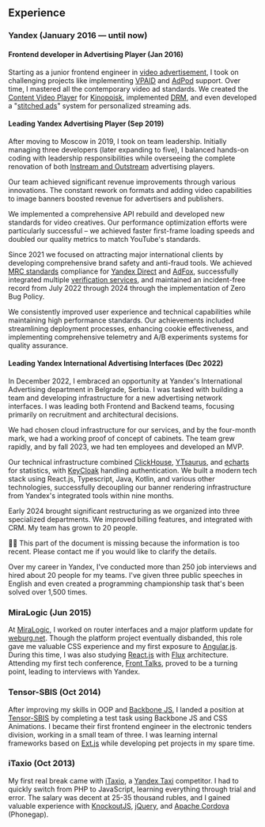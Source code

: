 <!-- Version for senaev.com website from Obsidian Vault, copy content below  -->

## Experience

### Yandex (January 2016 — until now)

#### Frontend developer in Advertising Player (Jan 2016)

Starting as a junior frontend engineer in [video advertisement](https://yandex.com/adv/products/video), I took on challenging projects like implementing [VPAID](https://iabtechlab.com/standards-old/video-player-ad-interface-definition-vpaid/) and [AdPod](https://www.iab.com/wp-content/uploads/2016/04/VAST4.0_Updated_April_2016.pdf) support. Over time, I mastered all the contemporary video ad standards. We created the [Content Video Player](https://yandex.ru/support2/video-player/en/) for [Kinopoisk](https://hd.kinopoisk.ru/), implemented [DRM](https://en.wikipedia.org/wiki/Digital_rights_management), and even developed a "[stitched ads](https://adcism.co.uk/what-is-ad-stitching/)" system for personalized streaming ads.

#### Leading Yandex Advertising Player (Sep 2019)

After moving to Moscow in 2019, I took on team leadership. Initially managing three developers (later expanding to five), I balanced hands-on coding with leadership responsibilities while overseeing the complete renovation of both [Instream and Outstream](https://www.waytogrow.com/blog/instream-vs-outstream-video-ads-pros-cons/) advertising players.

Our team achieved significant revenue improvements through various innovations. The constant rework on formats and adding video capabilities to image banners boosted revenue for advertisers and publishers.

We implemented a comprehensive API rebuild and developed new standards for video creatives. Our performance optimization efforts were particularly successful – we achieved faster first-frame loading speeds and doubled our quality metrics to match YouTube's standards.

Since 2021 we focused on attracting major international clients by developing comprehensive brand safety and anti-fraud tools. We achieved [MRC standards](https://www.iab.com/wp-content/uploads/2015/06/MRC-Viewable-Ad-Impression-Measurement-Guideline.pdf) compliance for [Yandex Direct](https://yandex.com/support/direct/technologies-and-services/iab-compliance.html) and [AdFox](https://yandex.ru/adv/news/daydzhest-dlya-pablisherov-pryamye-razmescheniya-po-mezhdunarodnym-standartam-v-adfox-i-novye-obuchayuschie-roliki), successfully integrated multiple [verification services](https://clearcode.cc/blog/ad-verification/), and maintained an incident-free record from July 2022 through 2024 through the implementation of Zero Bug Policy.

We consistently improved user experience and technical capabilities while maintaining high performance standards. Our achievements included streamlining deployment processes, enhancing cookie effectiveness, and implementing comprehensive telemetry and A/B experiments systems for quality assurance.

#### Leading Yandex International Advertising Interfaces (Dec 2022)

In December 2022, I embraced an opportunity at Yandex's International Advertising department in Belgrade, Serbia. I was tasked with building a team and developing infrastructure for a new advertising network interfaces. I was leading both Frontend and Backend teams, focusing primarily on recruitment and architectural decisions.

We had chosen cloud infrastructure for our services, and by the four-month mark, we had a working proof of concept of cabinets. The team grew rapidly, and by fall 2023, we had ten employees and developed an MVP.

Our technical infrastructure combined [ClickHouse](https://clickhouse.com/), [YTsaurus](https://ytsaurus.tech/), and [echarts](https://echarts.apache.org/en/index.html) for statistics, with [KeyCloak](https://www.keycloak.org/) handling authentication. We built a modern tech stack using React.js, Typescript, Java, Kotlin, and various other technologies, successfully decoupling our banner rendering infrastructure from Yandex's integrated tools within nine months.

Early 2024 brought significant restructuring as we organized into three specialized departments. We improved billing features, and integrated with CRM. My team has grown to 20 people.

🤷‍♂️ This part of the document is missing because the information is too recent. Please contact me if you would like to clarify the details.

Over my career in Yandex, I've conducted more than 250 job interviews and hired about 20 people for my teams. I've given three public speeches in English and even created a programming championship task that's been solved over 1,500 times.

### MiraLogic (Jun 2015)

At [MiraLogic](https://miralogic.ru/), I worked on router interfaces and a major platform update for [weburg.net](https://weburg.net/). Though the platform project eventually disbanded, this role gave me valuable CSS experience and my first exposure to [Angular.js](https://angularjs.org/). During this time, I was also studying [React.js](https://react.dev/) with [Flux](https://legacy.reactjs.org/blog/2014/05/06/flux.html) architecture. Attending my first tech conference, [Front Talks](https://fronttalks.ru/), proved to be a turning point, leading to interviews with Yandex.

### Tensor-SBIS (Oct 2014)

After improving my skills in OOP and [Backbone JS](https://backbonejs.org/), I landed a position at [Tensor-SBIS](https://www.tensor-sbis.ru/) by completing a test task using Backbone JS and CSS Animations. I became their first frontend engineer in the electronic tenders division, working in a small team of three. I was learning internal frameworks based on [Ext.js](https://www.sencha.com/products/extjs/) while developing pet projects in my spare time.

### iTaxio (Oct 2013)

My first real break came with [iTaxio](https://vk.com/itaxio), a [Yandex Taxi](https://go.yandex/) competitor. I had to quickly switch from PHP to JavaScript, learning everything through trial and error. The salary was decent at 25-35 thousand rubles, and I gained valuable experience with [KnockoutJS](https://knockoutjs.com/), [jQuery](https://jquery.com/), and [Apache Cordova](https://cordova.apache.org/) (Phonegap).
